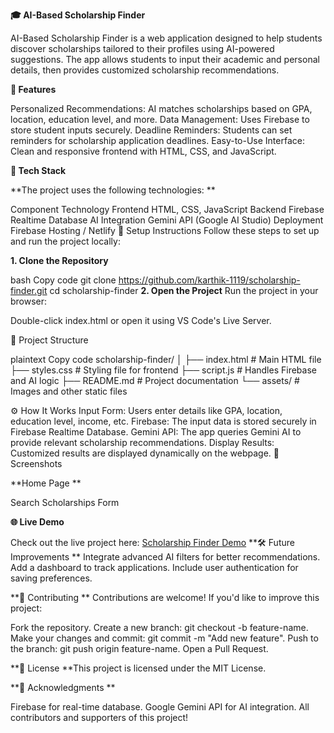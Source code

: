 **🎓 AI-Based Scholarship Finder**

AI-Based Scholarship Finder is a web application designed to help students discover scholarships tailored to their profiles using AI-powered suggestions. The app allows students to input their academic and personal details, then provides customized scholarship recommendations.

**🚀 Features**

Personalized Recommendations: AI matches scholarships based on GPA, location, education level, and more.
Data Management: Uses Firebase to store student inputs securely.
Deadline Reminders: Students can set reminders for scholarship application deadlines.
Easy-to-Use Interface: Clean and responsive frontend with HTML, CSS, and JavaScript.

**📁 Tech Stack**

**The project uses the following technologies:
**

Component	Technology
Frontend	HTML, CSS, JavaScript
Backend	Firebase Realtime Database
AI Integration	Gemini API (Google AI Studio)
Deployment	Firebase Hosting / Netlify
🔧 Setup Instructions
Follow these steps to set up and run the project locally:

**1. Clone the Repository**

bash
Copy code
git clone https://github.com/karthik-1119/scholarship-finder.git
cd scholarship-finder
**2. Open the Project**
Run the project in your browser:

Double-click index.html or open it using VS Code's Live Server.

📝 Project Structure

plaintext
Copy code
scholarship-finder/
│
├── index.html       # Main HTML file
├── styles.css       # Styling file for frontend
├── script.js        # Handles Firebase and AI logic
├── README.md        # Project documentation
└── assets/          # Images and other static files

⚙️ How It Works
Input Form: Users enter details like GPA, location, education level, income, etc.
Firebase: The input data is stored securely in Firebase Realtime Database.
Gemini API: The app queries Gemini AI to provide relevant scholarship recommendations.
Display Results: Customized results are displayed dynamically on the webpage.
📸 Screenshots

**Home Page
**

Search Scholarships Form

**🌐 Live Demo**

Check out the live project here: <a href="https://scholarship-finder-68ea0.web.app/"> Scholarship Finder Demo</a>
**🛠 Future Improvements
** 
Integrate advanced AI filters for better recommendations.
Add a dashboard to track applications.
Include user authentication for saving preferences.

**🤝 Contributing
**
Contributions are welcome! If you'd like to improve this project:

Fork the repository.
Create a new branch: git checkout -b feature-name.
Make your changes and commit: git commit -m "Add new feature".
Push to the branch: git push origin feature-name.
Open a Pull Request.

**📜 License
**This project is licensed under the MIT License.

**🙌 Acknowledgments
**

Firebase for real-time database.
Google Gemini API for AI integration.
All contributors and supporters of this project!





